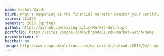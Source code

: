 ```yaml
---
name: Market Watch
blurb: What's happening in the financial markets? Monitor your portfolio by getting real time alerts on quantitative data(price, percentage change, graphs etc) and qualitative data through twitter sentiment analysis.
course: CS166B
semester: 2015 (Spring)
github: https://github.com/misingnoglic/Market-Watch.git
portfolio: https://sites.google.com/a/brandeis.edu/market-watch/home
presentation: #
bestbet: no
image: http://www.newpeaksolutions.com/wp-content/uploads/2016/04/ruby-on-rails.jpg
---
```

